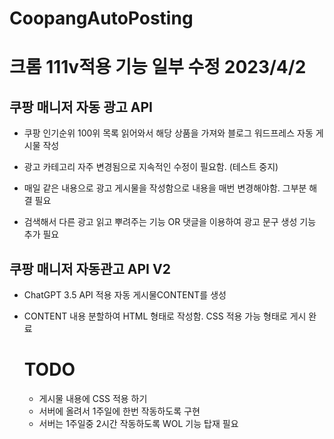 # CoopangAutoPosting

   # 크롬 111v적용 기능 일부 수정 2023/4/2
## 쿠팡 매니저 자동 광고 API


- 쿠팡 인기순위 100위 목록 읽어와서 해당 상품을 가져와 블로그 워드프레스 자동 게시물 작성
- 광고 카테고리 자주 변경됨으로 지속적인 수정이 필요함. (테스트 중지)

- 매일 같은 내용으로 광고 게시물을 작성함으로 내용을 매번 변경해야함. 그부분 해결 필요
- 검색해서 다른 광고 읽고 뿌려주는 기능 OR 댓글을 이용하여 광고 문구 생성 기능 추가 필요

## 쿠팡 매니저 자동관고 API V2
 - ChatGPT 3.5 API 적용 자동 게시물CONTENT를 생성
 - CONTENT 내용 분할하여 HTML 형태로 작성함. CSS 적용 가능 형태로 게시 완료

    # TODO
    - 게시물 내용에 CSS 적용 하기
    - 서버에 올려서 1주일에 한번 작동하도록 구현
    -  서버는 1주일중 2시간 작동하도록 WOL 기능 탑재 필요
